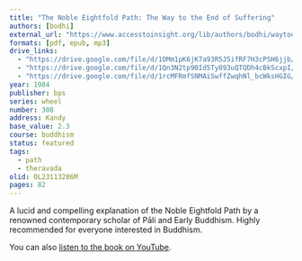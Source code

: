 ```yaml
---
title: "The Noble Eightfold Path: The Way to the End of Suffering"
authors: [bodhi]
external_url: "https://www.accesstoinsight.org/lib/authors/bodhi/waytoend.html"
formats: [pdf, epub, mp3]
drive_links:
  - "https://drive.google.com/file/d/1OMm1pK6jK7a93R5J5ifRF7H3cPSH6jjb/view?usp=drivesdk"
  - "https://drive.google.com/file/d/1Qn3N2tp90Id5Ty893uQTQDh4cBkScxpI/view?usp=drivesdk"
  - "https://drive.google.com/file/d/1rcMFRmfSNMAiSwffZwqhNl_bcWksHGIG/view?usp=drivesdk"
year: 1984
publisher: bps
series: wheel
number: 308
address: Kandy
base_value: 2.3
course: buddhism
status: featured
tags: 
  - path
  - theravada
olid: OL23113286M
pages: 82
---
```


A lucid and compelling explanation of the Noble Eightfold Path by a renowned contemporary scholar of Pāli and Early Buddhism. Highly recommended for everyone interested in Buddhism.

You can also [listen to the book on YouTube](https://www.youtube.com/playlist?list=PLs2yRU4JKVlpuslHD9WmFQxRLhSrw8_bc).
